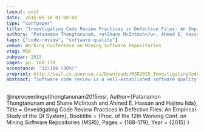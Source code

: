 ```yaml
---
layout: post
date:  2015-05-16 01:00:00
type: "confpaper"
title: "Investigating Code Review Practices in Defective Files: An Empirical Study of the Qt System"
authors: "Patanamon Thongtanunam, <u>Shane McIntosh</u>, Ahmed E. Hassan, and Hajimu Iida"
tags: ["code-review", "software-quality"]
venue: Working Conference on Mining Software Repositories
vtag: MSR
pubyear: 2015
pages: pp. 168-179
acceptance: "32/106 (30%)"
preprint: http://sail.cs.queensu.ca/Downloads/MSR2015_InvestigatingCodeReviewPracticesInDefectiveFiles_AnEmpiricalStudyOfTheQtSystem.pdf
abstract: "Software code review is a well-established software quality practice. Recently, Modern Code Review (MCR) has been widely adopted in both open source and industrial projects. To evaluate the impact that characteristics of MCR practices have on software quality, this paper comparatively studies MCR practices in defective and clean source code files. We investigate defective files along two perspectives: 1) files that will eventually have defects (i.e., future-defective files) and 2) files that have historically been defective (i.e., risky files). Through an empirical study of 11,736 reviews of changes to 24,486 files from the Qt open source system, we find that both future-defective files and risky files tend to be reviewed less rigorously than their clean counterparts. We also find that the concerns addressed during the code reviews of both defective and clean files tend to enhance evolvability, i.e., ease future maintenance (like documentation), rather than focus on functional issues (like incorrect program logic). Our findings suggest that although functionality concerns are rarely addressed during code review, the rigour of the reviewing process that is applied to a source code file throughout a development cycle shares a link with its defect proneness."
---
```

@inproceedings{thongtanunam2015msr,
	Author={Patanamon Thongtanunam and Shane McIntosh and Ahmed E. Hassan and Hajimu Iida},
	Title = {Investigating Code Review Practices in Defective Files: An Empirical Study of the Qt System},
	Booktitle = {Proc. of the 12th Working Conf. on Mining Software Repositories (MSR)},
	Pages = {168-179},
	Year = {2015}
}
